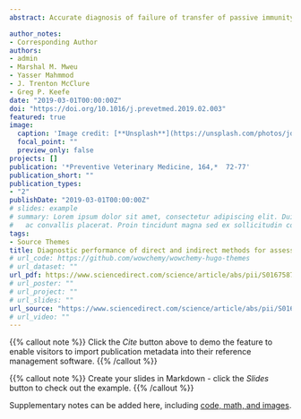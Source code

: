 ```yaml
---
abstract: Accurate diagnosis of failure of transfer of passive immunity (FTPI) in newborn calves is an essential component of dairy farm management plan. Several methods (direct and indirect) are available for diagnosis of FTPI in dairy calves. However, the indirect methods offer an advantage over the direct methods in not requiring an experienced veterinarian, rapid, cost efficient and can be performed under field-setting. The objective of this study was to estimate the diagnostic performance of radial immunodiffusion (RID) assay, transmission infrared (TIR) spectroscopy and digital Brix refractometer for diagnosis of FTPI in dairy calves using latent class models at four cut-off values of digital Brix refractometer. Holstein calves (n = 691) from 40 commercial dairy farms in the four Atlantic Canada provinces were blood-sampled and tested for detection of FTPI. Results showed that the number of calves with FTPI was 253 (36.6%) by RID, 194 (28.1%) by TIR and 204 (29.5%) by Brix refractometer at cut-off value of 8.2%. Estimates of SeRID was higher than SeTIR and SeBrix, at all Brix refractometer cut-offs, but with increase of Brix refractometer cut-off from 8.2 to 8.5%, SeRID and SeTIR were decreased from 96.0% (95% PCI/ 88.0–99.0) and 79.0% (95% PCI/ 70.0–85.0), to 92.0% (95% PCI/ 77.0–99.0) and 74.0% (95% PCI/ 61.0–82.0), respectively. SpRID and SpTIR were always higher than SpBrix at all tested cut-offs and were above 92.0%, and 96.0%, respectively. With increasing the cut-off of Brix refractometer from 8.2 to 8.5%, SeBrix estimate has remarkably increased from 79.0% (95% PCI/ 70.0–96.0) to 95.0% (95% PCI/ 87.0–100.0), respectively. Whilst, SpBrix was decreased from 95.0% (95% PCI/ 91.0–98.0) at cut-off 8.2% to 84.0% (95% PCI/ 78.0–94.0) at cut-off 8.5%. In conclusion, RID has a higher Se than TIR and Brix, if the latter is used with cut-offs of 8.2% or 8.3%. However, the higher the cut-off, the more comparable sensitivities of RID and digital Brix refractometer. The median estimate of SpTIR was always higher than SpRID and SpBrix at all tested cut-offs. However, the 95% confidence interval estimates of the three tests were overlapping across the tested cut-offs of digital Brix refractometer reflecting the inability to prefer a test over the other based on the Sp estimate.

author_notes:
- Corresponding Author
authors:
- admin
- Marshal M. Mweu
- Yasser Mahmmod 
- J. Trenton McClure
- Greg P. Keefe
date: "2019-03-01T00:00:00Z"
doi: "https://doi.org/10.1016/j.prevetmed.2019.02.003"
featured: true
image:
  caption: 'Image credit: [**Unsplash**](https://unsplash.com/photos/jdD8gXaTZsc)'
  focal_point: ""
  preview_only: false
projects: []
publication: '*Preventive Veterinary Medicine, 164,*  72-77'
publication_short: ""
publication_types:
- "2"
publishDate: "2019-03-01T00:00:00Z"
# slides: example
# summary: Lorem ipsum dolor sit amet, consectetur adipiscing elit. Duis posuere tellus
#   ac convallis placerat. Proin tincidunt magna sed ex sollicitudin condimentum.
tags:
- Source Themes
title: Diagnostic performance of direct and indirect methods for assessing failure of transfer of passive immunity in dairy calves using latent class analysis
# url_code: https://github.com/wowchemy/wowchemy-hugo-themes
# url_dataset: ""
url_pdf: https://www.sciencedirect.com/science/article/abs/pii/S0167587718306329
# url_poster: ""
# url_project: ""
# url_slides: ""
url_source: "https://www.sciencedirect.com/science/article/abs/pii/S0167587718306329"
# url_video: ""
---
```


{{% callout note %}}
Click the *Cite* button above to demo the feature to enable visitors to import publication metadata into their reference management software.
{{% /callout %}}

{{% callout note %}}
Create your slides in Markdown - click the *Slides* button to check out the example.
{{% /callout %}}

Supplementary notes can be added here, including [code, math, and images](https://wowchemy.com/docs/writing-markdown-latex/).
